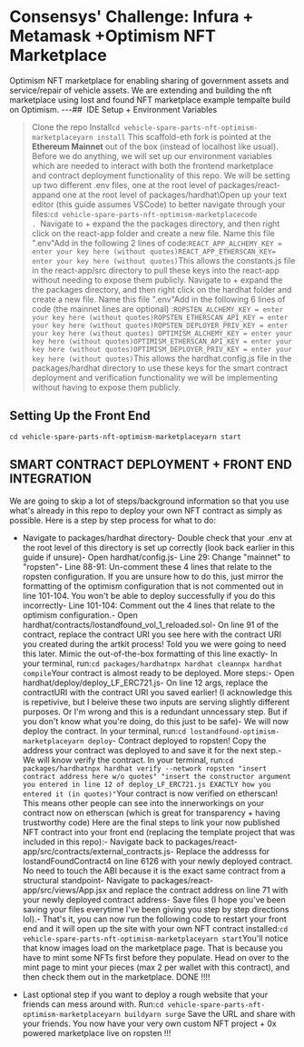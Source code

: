# Consensys' Challenge: Infura + Metamask +Optimism NFT Marketplace
Optimism NFT marketplace for enabling sharing of government assets and service/repair of vehicle assets. We are extending and building the nft marketplace using lost and found NFT marketplace example tempalte build on Optimism.
---##  IDE Setup + Environment Variables
> Clone the repo
> Install```cd vehicle-spare-parts-nft-optimism-marketplaceyarn install```
This scaffold-eth fork is pointed at the **Ethereum Mainnet** out of the box (instead of localhost like usual).
Before we do anything, we will set up our environment variables which are needed to interact with both the frontend marketplace and contract deployment functionality of this repo. We will be setting up two different .env files, one at the root level of packages/react-appand one at the root level of packages/hardhat\Open up your text editor (this guide assumes VSCode) to better navigate through your files:```cd vehicle-spare-parts-nft-optimism-marketplacecode . ```Navigate to + expand the the packages directory, and then right click on the react-app folder and create a new file. Name this file ".env"Add in the following 2 lines of code:```REACT_APP_ALCHEMY_KEY = enter your key here (without quotes)REACT_APP_ETHERSCAN_KEY= enter your key here (without quotes)```This allows the constants.js file in the react-app/src directory to pull these keys into the react-app without needing to expose them publicly.
Navigate to + expand the the packages directory, and then right click on the hardhat folder and create a new file. Name this file ".env"Add in the following 6 lines of code (the mainnet lines are optional) :```ROPSTEN_ALCHEMY_KEY = enter your key here (without quotes)ROPSTEN_ETHERSCAN_API_KEY = enter your key here (without quotes)ROPSTEN_DEPLOYER_PRIV_KEY = enter your key here (without quotes)
OPTIMISM_ALCHEMY_KEY = enter your key here (without quotes)OPTIMISM_ETHERSCAN_API_KEY = enter your key here (without quotes)OPTIMISM_DEPLOYER_PRIV_KEY = enter your key here (without quotes)```This allows the hardhat.config.js file in the packages/hardhat directory to use these keys for the smart contract deployment and verification functionality we will be implementing without having to expose them publicly.
## Setting Up the Front End
```cd vehicle-spare-parts-nft-optimism-marketplaceyarn start```


## SMART CONTRACT DEPLOYMENT + FRONT END INTEGRATION
We are going to skip a lot of steps/background information so that you use what's already in this repo to deploy your own NFT contract as simply as possible. Here is a step by step process for what to do:
- Navigate to packages/hardhat directory- Double check that your .env at the root level of this directory is set up correctly (look back earlier in this guide if unsure)- Open hardhat/config.js- Line 29: Change "mainnet" to "ropsten"- Line 88-91: Un-comment these 4 lines that relate to the ropsten configuration. If you are unsure how to do this, just mirror the formatting of the optimism configuration that is not commented out in line 101-104. You won't be able to deploy successfully if you do this incorrectly- Line 101-104: Comment out the 4 lines that relate to the optimism configuration.- Open hardhat/contracts/lostandfound_vol_1_reloaded.sol- On line 91 of the contract, replace the contract URI you see here with the contract URI you created during the artkit process! Told you we were going to need this later. Mimic the out-of-the-box formatting of this line exactly- In your terminal, run:```cd packages/hardhatnpx hardhat cleannpx hardhat compile```Your contract is almost ready to be deployed. More steps:- Open hardhat/deploy/deploy_LF_ERC721.js- On line 12 args, replace the contractURI with the contract URI you saved earlier! (I acknowledge this is repetivive, but I beleive these two inputs are serving slightly different purposes. Or I'm wrong and this is a redundant unncessary step. But if you don't know what you're doing, do this just to be safe)- We will now deploy the contract. In your terminal, run:```cd lostandfound-optimism-marketplaceyarn deploy```- Contract deployed to ropsten! Copy the address your contract was deployed to and save it for the next step.- We will know verify the contract. In your terminal, run:```cd packages/hardhatnpx hardhat verify --network ropsten "insert contract address here w/o quotes" "insert the constructor argument you entered in line 12 of deploy_LF_ERC721.js EXACTLY how you entered it (in quotes)"```Your contract is now verified on etherscan! This means other people can see into the innerworkings on your contract now on etherscan (which is great for transparency + having trustworthy code)
Here are the final steps to link your now published NFT contract into your front end (replacing the template project that was included in this repo):- Navigate back to packages/react-app/src/contracts/external_contracts.js- Replace the addresss for lostandFoundContract4 on line 6126 with your newly deployed contract. No need to touch the ABI because it is the exact same contract from a structural standpoint- Navigate to packages/react-app/src/views/App.jsx and replace the contract address on line 71 with your newly deployed contract address- Save files (I hope you've been saving your files everytime I've been giving you step by step directions lol).- That's it, you can now run the following code to restart your front end and it will open up the site with your own NFT contract installed:```cd vehicle-spare-parts-nft-optimism-marketplaceyarn start```You'll notice that know images load on the marketplace page. That is because you have to mint some NFTs first before they populate. Head on over to the mint page to mint your pieces (max 2 per wallet with this contract), and then check them out in the marketplace.
DONE !!!!
* Last optional step if you want to deploy a rough website that your friends can mess around with. Run:```cd vehicle-spare-parts-nft-optimism-marketplaceyarn buildyarn surge```
Save the URL and share with your friends. You now have your very own custom NFT project + 0x powered marketplace live on ropsten !!!
